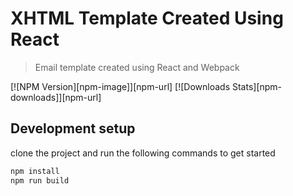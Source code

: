 # XHTML Template Created Using React 
> Email template created using React and Webpack

[![NPM Version][npm-image]][npm-url]
[![Downloads Stats][npm-downloads]][npm-url]

## Development setup

clone the project and run the following commands to get started

```sh
npm install
npm run build
```

